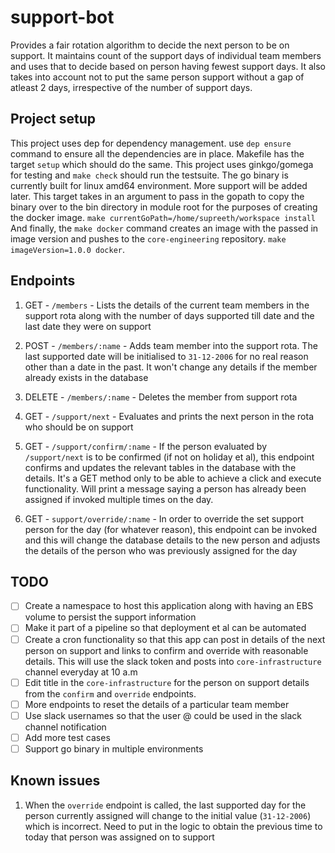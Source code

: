 # support-bot

Provides a fair rotation algorithm to decide the next person to be on support. It maintains count of the support days of individual team members and uses that to decide based on person having fewest support days. It also takes into account not to put the same person support without a gap of atleast 2 days, irrespective of the number of support days.

## Project setup
This project uses dep for dependency management. use `dep ensure` command to ensure all the dependencies are in place. Makefile has the target `setup` which should do the same. This project uses ginkgo/gomega for testing and `make check` should run the testsuite. The go binary is currently built for linux amd64 environment. More support will be added later. This target takes in an argument to pass in the gopath to copy the binary over to the bin directory in module root for the purposes of creating the docker image. `make currentGoPath=/home/supreeth/workspace install` And finally, the `make docker` command creates an image with the passed in image version and pushes to the `core-engineering` repository. `make imageVersion=1.0.0 docker`.


## Endpoints

1. GET - `/members` - Lists the details of the current team members in the support rota along with the number of days supported till date and the last date they were on support

2. POST - `/members/:name` - Adds team member into the support rota. The last supported date will be initialised to `31-12-2006` for no real reason other than a date in the past. It won't change any details if the member already exists in the database

3. DELETE - `/members/:name` - Deletes the member from support rota

4. GET - `/support/next` - Evaluates and prints the next person in the rota who should be on support

5. GET - `/support/confirm/:name` - If the person evaluated by `/support/next` is to be confirmed (if not on holiday et al), this endpoint confirms and updates the relevant tables in the database with the details. It's a GET method only to be able to achieve a click and execute functionality. Will print a message saying a person <name> has already been assigned if invoked multiple times on the day.

6. GET - `support/override/:name` - In order to override the set support person for the day (for whatever reason), this endpoint can be invoked and this will change the database details to the new person and adjusts the details of the person who was previously assigned for the day

## TODO

- [ ] Create a namespace to host this application along with having an EBS volume to persist the support information
- [ ] Make it part of a pipeline so that deployment et al can be automated
- [ ] Create a cron functionality so that this app can post in details of the next person on support and links to confirm and override with reasonable details. This will use the slack token and posts into `core-infrastructure` channel everyday at 10 a.m
- [ ] Edit title in the `core-infrastructure` for the person on support details from the `confirm` and `override` endpoints.
- [ ] More endpoints to reset the details of a particular team member
- [ ] Use slack usernames so that the user @ could be used in the slack channel notification
- [ ] Add more test cases
- [ ] Support go binary in multiple environments

## Known issues
1. When the `override` endpoint is called, the last supported day for the person currently assigned will change to the initial value (`31-12-2006`) which is incorrect. Need to put in the logic to obtain the previous time to today that person was assigned on to support
